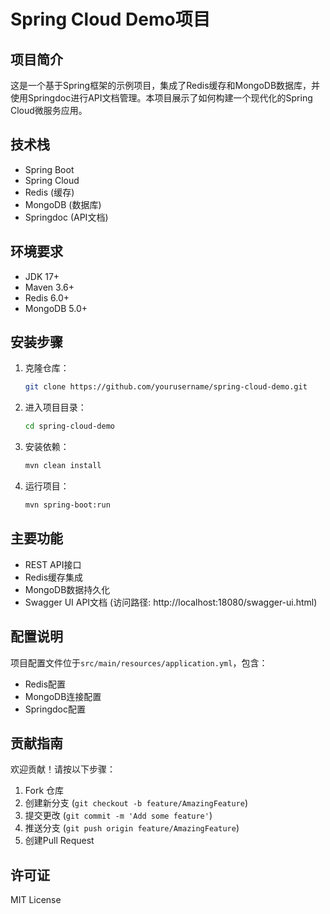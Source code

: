 # Spring Cloud Demo项目

## 项目简介
这是一个基于Spring框架的示例项目，集成了Redis缓存和MongoDB数据库，并使用Springdoc进行API文档管理。本项目展示了如何构建一个现代化的Spring Cloud微服务应用。

## 技术栈
- Spring Boot
- Spring Cloud
- Redis (缓存)
- MongoDB (数据库)
- Springdoc (API文档)

## 环境要求
- JDK 17+
- Maven 3.6+
- Redis 6.0+
- MongoDB 5.0+

## 安装步骤
1. 克隆仓库：
    ```bash
    git clone https://github.com/yourusername/spring-cloud-demo.git
    ```
2. 进入项目目录：
    ```bash
    cd spring-cloud-demo
    ```
3. 安装依赖：
    ```bash
    mvn clean install
    ```
4. 运行项目：
    ```bash
    mvn spring-boot:run
    ```

## 主要功能
- REST API接口
- Redis缓存集成
- MongoDB数据持久化
- Swagger UI API文档 (访问路径: http://localhost:18080/swagger-ui.html)

## 配置说明
项目配置文件位于`src/main/resources/application.yml`，包含：
- Redis配置
- MongoDB连接配置
- Springdoc配置

## 贡献指南
欢迎贡献！请按以下步骤：
1. Fork 仓库
2. 创建新分支 (`git checkout -b feature/AmazingFeature`)
3. 提交更改 (`git commit -m 'Add some feature'`)
4. 推送分支 (`git push origin feature/AmazingFeature`)
5. 创建Pull Request

## 许可证
MIT License